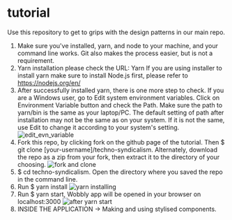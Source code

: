 # tutorial
Use this repository to get to grips with the design patterns in our main repo.

1. Make sure you've installed,  yarn, and node to your machine, and your command line works. Git also makes the process easier, but is not a requirement.
2. Yarn installation please check the URL: Yarn If you are using installer to install yarn make sure to install Node.js first, please refer to https://nodejs.org/en/
3. After successfully installed yarn, there is one more step to check. If you are a Windows user, go to Edit system environment variables. Click on Environment Variable button and check the Path. Make sure the path to yarn/bin is the same as your laptop/PC. The default setting of path after installation may not be the same as on your system. If it is not the same, use Edit to change it according to your system's setting.
![edit_evn_variable](https://user-images.githubusercontent.com/30422939/42356150-67e6dc74-8096-11e8-8415-57a53f279ae0.JPG)
4. Fork this repo, by clicking fork on the github page of the tutorial. Then $ git clone [your-username]/techno-syndicalism. Alternately, download the repo as a zip from your fork, then extract it to the directory of your choosing.
![fork and clone](https://user-images.githubusercontent.com/30422939/42356290-48a4d626-8097-11e8-87b0-bbb3a967275f.JPG)
5. $ cd techno-syndicalism. Open the directory where you saved the repo in the command line.
6. Run $ yarn install
![yarn installing](https://user-images.githubusercontent.com/30422939/42356292-4c18cd9e-8097-11e8-82ba-700134cdccca.JPG)
7. Run $ yarn start, Wobbly app will be opened in your browser on localhost:3000
![after yarn start](https://user-images.githubusercontent.com/30422939/42356295-4e476148-8097-11e8-9dfa-ea21dd35fbd6.JPG)
8. INSIDE THE APPLICATION → Making and using stylised components.





